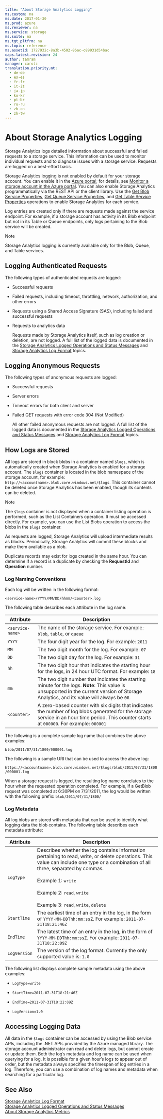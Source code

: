 ```yaml
---
title: "About Storage Analytics Logging"
ms.custom: na
ms.date: 2017-01-30
ms.prod: azure
ms.reviewer: na
ms.service: storage
ms.suite: na
ms.tgt_pltfrm: na
ms.topic: reference
ms.assetid: 1727932c-8a3b-4502-86ac-c89931d54bac
caps.latest.revision: 24
author: tamram
manager: carolz
translation.priority.mt: 
  - de-de
  - es-es
  - fr-fr
  - it-it
  - ja-jp
  - ko-kr
  - pt-br
  - ru-ru
  - zh-cn
  - zh-tw
---
```

# About Storage Analytics Logging
Storage Analytics logs detailed information about successful and failed requests to a storage service. This information can be used to monitor individual requests and to diagnose issues with a storage service. Requests are logged on a best-effort basis.  
  
 Storage Analytics logging is not enabled by default for your storage account. You can enable it in the [Azure portal](https://portal.azure.com/); for details, see [Monitor a storage account in the Azure portal](/azure/storage/storage-monitor-storage-account). You can also enable Storage Analytics programmatically via the REST API or the client library. Use the [Get Blob Service Properties](Get-Blob-Service-Properties.md), [Get Queue Service Properties](Get-Queue-Service-Properties.md), and [Get Table Service Properties](Get-Table-Service-Properties.md) operations to enable Storage Analytics for each service.  
  
 Log entries are created only if there are requests made against the service endpoint. For example, if a storage account has activity in its Blob endpoint but not in its Table or Queue endpoints, only logs pertaining to the Blob service will be created.  
  
> [!NOTE]
>  Storage Analytics logging is currently available only for the Blob, Queue, and Table services.  
  
## Logging Authenticated Requests  
 The following types of authenticated requests are logged:  
  
- Successful requests  
  
- Failed requests, including timeout, throttling, network, authorization, and other errors  
  
- Requests using a Shared Access Signature (SAS), including failed and successful requests  
  
- Requests to analytics data  
  
  Requests made by Storage Analytics itself, such as log creation or deletion, are not logged. A full list of the logged data is documented in the [Storage Analytics Logged Operations and Status Messages](Storage-Analytics-Logged-Operations-and-Status-Messages.md) and [Storage Analytics Log Format](Storage-Analytics-Log-Format.md) topics.  
  
## Logging Anonymous Requests  
 The following types of anonymous requests are logged:  
  
- Successful requests  
  
- Server errors  
  
- Timeout errors for both client and server  
  
- Failed GET requests with error code 304 (Not Modified)  
  
  All other failed anonymous requests are not logged. A full list of the logged data is documented in the [Storage Analytics Logged Operations and Status Messages](Storage-Analytics-Logged-Operations-and-Status-Messages.md) and [Storage Analytics Log Format](Storage-Analytics-Log-Format.md) topics.  
  
## How Logs are Stored  
 All logs are stored in block blobs in a container named `$logs`, which is automatically created when Storage Analytics is enabled for a storage account. The `$logs` container is located in the blob namespace of the storage account, for example: `http://<accountname>.blob.core.windows.net/$logs`. This container cannot be deleted once Storage Analytics has been enabled, though its contents can be deleted.  
  
> [!NOTE]
>  The `$logs` container is not displayed when a container listing operation is performed, such as the List Containers operation. It must be accessed directly. For example, you can use the List Blobs operation to access the blobs in the `$logs` container.  
>   
>  As requests are logged, Storage Analytics will upload intermediate results as blocks. Periodically, Storage Analytics will commit these blocks and make them available as a blob.  
  
 Duplicate records may exist for logs created in the same hour. You can determine if a record is a duplicate by checking the **RequestId** and **Operation** number.  
  
### Log Naming Conventions  
 Each log will be written in the following format:  
  
 `<service-name>/YYYY/MM/DD/hhmm/<counter>.log`  
  
 The following table describes each attribute in the log name:  
  
|Attribute|Description|  
|---------------|-----------------|  
|`<service-name>`|The name of the storage service. For example: `blob`, `table`, or `queue`|  
|`YYYY`|The four digit year for the log. For example: `2011`|  
|`MM`|The two digit month for the log. For example: `07`|  
|`DD`|The two digit day for the log. For example: `31`|  
|`hh`|The two digit hour that indicates the starting hour for the logs, in 24 hour UTC format. For example: `18`|  
|`mm`|The two digit number that indicates the starting minute for the logs. **Note:**  This value is unsupported in the current version of Storage Analytics, and its value will always be `00`.|  
|`<counter>`|A zero-based counter with six digits that indicates the number of log blobs generated for the storage service in an hour time period. This counter starts at `000000`. For example: `000001`|  
  
 The following is a complete sample log name that combines the above examples:  
  
 `blob/2011/07/31/1800/000001.log`  
  
 The following is a sample URI that can be used to access the above log:  
  
 `https://<accountname>.blob.core.windows.net/$logs/blob/2011/07/31/1800/000001.log`  
  
 When a storage request is logged, the resulting log name correlates to the hour when the requested operation completed. For example, if a GetBlob request was completed at 6:30PM on 7/31/2011, the log would be written with the following prefix: `blob/2011/07/31/1800/`  
  
### Log Metadata  
 All log blobs are stored with metadata that can be used to identify what logging data the blob contains. The following table describes each metadata attribute:  
  
|Attribute|Description|  
|---------------|-----------------|  
|`LogType`|Describes whether the log contains information pertaining to read, write, or delete operations. This value can include one type or a combination of all three, separated by commas.<br /><br /> Example 1: `write`<br /><br /> Example 2: `read,write`<br /><br /> Example 3: `read,write,delete`|  
|`StartTime`|The earliest time of an entry in the log, in the form of `YYYY-MM-DDThh:mm:ssZ`. For example: `2011-07-31T18:21:46Z`|  
|`EndTime`|The latest time of an entry in the log, in the form of `YYYY-MM-DDThh:mm:ssZ`. For example: `2011-07-31T18:22:09Z`|  
|`LogVersion`|The version of the log format. Currently the only supported value is: `1.0`|  
  
 The following list displays complete sample metadata using the above examples:  
  
-   `LogType=write`  
  
-   `StartTime=2011-07-31T18:21:46Z`  
  
-   `EndTime=2011-07-31T18:22:09Z`  
  
-   `LogVersion=1.0`  
  
## Accessing Logging Data  
 All data in the `$logs` container can be accessed by using the Blob service APIs, including the .NET APIs provided by the Azure managed library. The storage account administrator can read and delete logs, but cannot create or update them. Both the log’s metadata and log name can be used when querying for a log. It is possible for a given hour’s logs to appear out of order, but the metadata always specifies the timespan of log entries in a log. Therefore, you can use a combination of log names and metadata when searching for a particular log.  
  
## See Also  
 [Storage Analytics Log Format](Storage-Analytics-Log-Format.md)   
 [Storage Analytics Logged Operations and Status Messages](Storage-Analytics-Logged-Operations-and-Status-Messages.md)   
 [About Storage Analytics Metrics](About-Storage-Analytics-Metrics.md)
